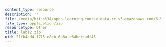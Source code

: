```yaml
---
content_type: resource
description: ''
file: /media/https%3A/open-learning-course-data-rc.s3.amazonaws.com/6-542j-laboratory-on-the-physiology-acoustics-and-perception-of-speech-fall-2005/21fb4ed4f775e8cb6a8ae64bdcaadf45_lab12.zip
file_type: application/zip
resourcetype: Other
title: lab12.zip
uid: 21fb4ed4-f775-e8cb-6a8a-e64bdcaadf45
---
```

